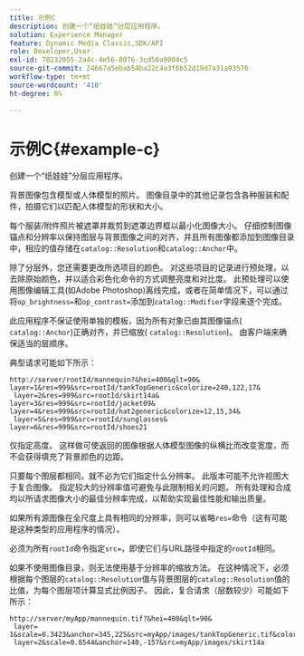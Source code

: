 ```yaml
---
title: 示例C
description: 创建一个“纸娃娃”分层应用程序。
solution: Experience Manager
feature: Dynamic Media Classic,SDK/API
role: Developer,User
exl-id: 70232055-2a4c-4e56-8076-3cd56a9004c5
source-git-commit: 24667a5ebab54ba22c4a3f6b52d19d7a31a93576
workflow-type: tm+mt
source-wordcount: '410'
ht-degree: 0%

---
```


# 示例C{#example-c}

创建一个“纸娃娃”分层应用程序。

背景图像包含模型或人体模型的照片。 图像目录中的其他记录包含各种服装和配件，拍摄它们以匹配人体模型的形状和大小。

每个服装/附件照片被遮罩并裁剪到遮罩边界框以最小化图像大小。 仔细控制图像锚点和分辨率以保持图层与背景图像之间的对齐，并且所有图像都添加到图像目录中，相应的值存储在`catalog::Resolution`和`catalog::Anchor`中。

除了分层外，您还需要更改所选项目的颜色。 对这些项目的记录进行预处理，以去除原始颜色，并以适合彩色化命令的方式调整亮度和对比度。 此预处理可以使用图像编辑工具(如Adobe Photoshop)离线完成，或者在简单情况下，可以通过将`op_brightness=`和`op_contrast=`添加到`catalog::Modifier`字段来逐个完成。

此应用程序不保证使用单独的模板，因为所有对象已由其图像锚点( `catalog::Anchor`)正确对齐，并已缩放( `catalog::Resolution`)。 由客户端来确保适当的层顺序。

典型请求可能如下所示：

```
http://server/rootId/mannequin?&hei=400&qlt=90&
layer=1&res=999&src=rootId/tankTopGeneric&colorize=240,122,17&
 layer=2&res=999&src=rootId/skirt14a&
layer=3&res=999&src=rootId/jacket09&
layer=4&res=999&src=rootId/hat2generic&colorize=12,15,34&
 layer=5&res=999&src=rootId/sunglasses&
layer=6&res=999&src=rootId/shoes21
```

仅指定高度。 这样做可使返回的图像根据人体模型图像的纵横比而改变宽度，而不会获得填充了背景颜色的边距。

只要每个图层都相同，就不必为它们指定什么分辨率。 此版本可能不允许视图大于复合图像。 指定较大的分辨率值可避免与此限制相关的问题。 所有处理和合成均以所请求图像大小的最佳分辨率完成，以帮助实现最佳性能和输出质量。

如果所有源图像在全尺度上具有相同的分辨率，则可以省略`res=`命令（这有可能是这种类型的应用程序的情况）。

必须为所有`rootId`命令指定`src=`，即使它们与URL路径中指定的`rootId`相同。

如果不使用图像目录，则无法使用基于分辨率的缩放方法。 在这种情况下，必须根据每个图层的`catalog::Resolution`值与背景图层的`catalog::Resolution`值的比值，为每个图层项计算显式比例因子。 因此，复合请求（层数较少）可能如下所示：

```
http://server/myApp/mannequin.tif?&hei=400&qlt=90&
 layer= 1&scale=0.3423&anchor=345,225&src=myApp/images/tankTopGeneric.tif&colorize=240,122,17&
 layer=2&scale=0.8544&anchor=140,-157&src=myApp/images/skirt14a
```

